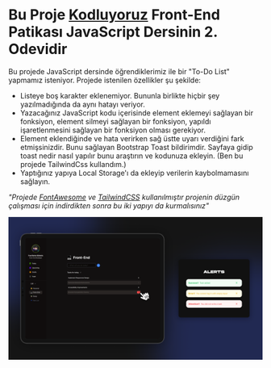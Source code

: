 # Bu Proje [Kodluyoruz](https://kodluyoruz.org) Front-End Patikası JavaScript Dersinin 2. Odevidir

Bu projede JavaScript dersinde öğrendiklerimiz ile bir "To-Do List" yapmamız isteniyor.
Projede istenilen özellikler şu şekilde:

- Listeye boş karakter eklenemiyor. Bununla birlikte hiçbir şey yazılmadığında da aynı hatayı veriyor.
- Yazacağınız JavaScript kodu içerisinde element eklemeyi sağlayan bir fonksiyon, element silmeyi sağlayan bir fonksiyon, yapıldı işaretlenmesini sağlayan bir fonksiyon olması gerekiyor.
- Element eklendiğinde ve hata verirken sağ üstte uyarı verdiğini fark etmişsinizdir. Bunu sağlayan Bootstrap Toast bildirimdir. Sayfaya gidip toast nedir nasıl yapılır bunu araştırın ve kodunuza ekleyin. (Ben bu projede TailwindCss kullandım.)
- Yaptığınız yapıya Local Storage'ı da ekleyip verilerin kaybolmamasını sağlayın.

*"Projede [FontAwesome](https://fontawesome.com/) ve [TailwindCSS](https://tailwindcss.com/) kullanılmıştır projenin düzgün çalışması için indirdikten sonra bu iki yapıyı da kurmalısınız"*

![](img/js-odev-v2-1.png)